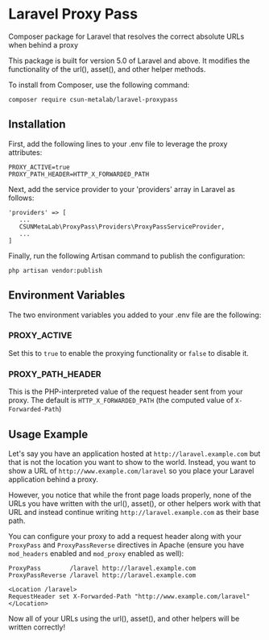 # Laravel Proxy Pass
Composer package for Laravel that resolves the correct absolute URLs when behind a proxy

This package is built for version 5.0 of Laravel and above. It modifies the functionality
of the url(), asset(), and other helper methods.

To install from Composer, use the following command:

```
composer require csun-metalab/laravel-proxypass
```

## Installation

First, add the following lines to your .env file to leverage the proxy attributes:

```
PROXY_ACTIVE=true
PROXY_PATH_HEADER=HTTP_X_FORWARDED_PATH
```

Next, add the service provider to your 'providers' array in Laravel as follows:

```
'providers' => [
   ...
   CSUNMetaLab\ProxyPass\Providers\ProxyPassServiceProvider,
   ...
]
```

Finally, run the following Artisan command to publish the configuration:

```
php artisan vendor:publish
```

## Environment Variables

The two environment variables you added to your .env file are the following:

### PROXY_ACTIVE

Set this to `true` to enable the proxying functionality or `false` to disable it.

### PROXY_PATH_HEADER

This is the PHP-interpreted value of the request header sent from your proxy. The
default is `HTTP_X_FORWARDED_PATH` (the computed value of `X-Forwarded-Path`)

## Usage Example

Let's say you have an application hosted at `http://laravel.example.com` but that is
not the location you want to show to the world. Instead, you want to show a URL of
`http://www.example.com/laravel` so you place your Laravel application behind a proxy.

However, you notice that while the front page loads properly, none of the URLs you
have written with the url(), asset(), or other helpers work with that URL and instead
continue writing `http://laravel.example.com` as their base path.

You can configure your proxy to add a request header along with your `ProxyPass` and
`ProxyPassReverse` directives in Apache (ensure you have `mod_headers` enabled and
`mod_proxy` enabled as well):

```
ProxyPass        /laravel http://laravel.example.com
ProxyPassReverse /laravel http://laravel.example.com

<Location /laravel>
RequestHeader set X-Forwarded-Path "http://www.example.com/laravel"
</Location>
```

Now all of your URLs using the url(), asset(), and other helpers will be written
correctly!